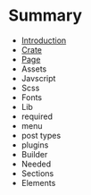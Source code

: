 # Summary

* [Introduction](README.md)
* [Crate](crate.md)
* [Page](page.md)
* Assets
* Javscript
* Scss
* Fonts
* Lib
* required
* menu
* post types
* plugins
* Builder
* Needed
* Sections
* Elements

